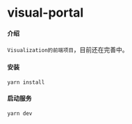 # visual-portal


#### 介绍
 `Visualization的前端项目`，目前还在完善中。

#### 安装
```shell
yarn install 
```
#### 启动服务
```shell
yarn dev

```

